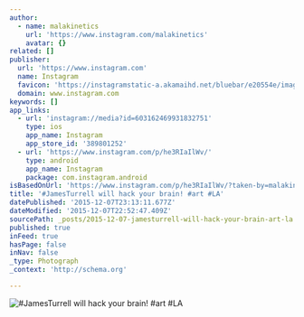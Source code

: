 ```yaml
---
author:
  - name: malakinetics
    url: 'https://www.instagram.com/malakinetics'
    avatar: {}
related: []
publisher:
  url: 'https://www.instagram.com'
  name: Instagram
  favicon: 'https://instagramstatic-a.akamaihd.net/bluebar/e20554e/images/ico/favicon.ico'
  domain: www.instagram.com
keywords: []
app_links:
  - url: 'instagram://media?id=603162469931832751'
    type: ios
    app_name: Instagram
    app_store_id: '389801252'
  - url: 'https://www.instagram.com/p/he3RIaIlWv/'
    type: android
    app_name: Instagram
    package: com.instagram.android
isBasedOnUrl: 'https://www.instagram.com/p/he3RIaIlWv/?taken-by=malakinetics'
title: '#JamesTurrell will hack your brain! #art #LA'
datePublished: '2015-12-07T23:13:11.677Z'
dateModified: '2015-12-07T22:52:47.409Z'
sourcePath: _posts/2015-12-07-jamesturrell-will-hack-your-brain-art-la.md
published: true
inFeed: true
hasPage: false
inNav: false
_type: Photograph
_context: 'http://schema.org'

---
```

![&num;JamesTurrell will hack your brain&excl; &num;art &num;LA](https://scontent.cdninstagram.com/hphotos-ash/t51.2885-15/e15/1208397_1417889041780333_908922423_n.jpg)